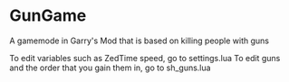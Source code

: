 GunGame
=======

A gamemode in Garry's Mod that is based on killing people with guns

To edit variables such as ZedTime speed, go to settings.lua
To edit guns and the order that you gain them in, go to sh_guns.lua
